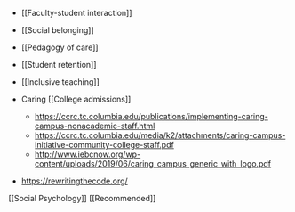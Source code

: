 - [[Faculty-student interaction]]
- [[Social belonging]]
- [[Pedagogy of care]]
- [[Student retention]]
- [[Inclusive teaching]]

- Caring [[College admissions]]
	-  https://ccrc.tc.columbia.edu/publications/implementing-caring-campus-nonacademic-staff.html
	-  https://ccrc.tc.columbia.edu/media/k2/attachments/caring-campus-initiative-community-college-staff.pdf
	-  http://www.iebcnow.org/wp-content/uploads/2019/06/caring_campus_generic_with_logo.pdf

- https://rewritingthecode.org/

[[Social Psychology]] [[Recommended]]
